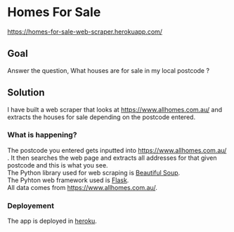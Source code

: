# Homes For Sale

https://homes-for-sale-web-scraper.herokuapp.com/

## Goal
Answer the question, What houses are for sale in my local postcode ?

## Solution
I have built a web scraper that looks at https://www.allhomes.com.au/ and extracts the houses for sale depending on the postcode entered.

### What is happening?
The postcode you entered gets inputted into https://www.allhomes.com.au/ . It then searches the web page and extracts all addresses for that given postcode and this is what you see.</br>
The Python library used for web scraping is [Beautiful Soup](https://www.crummy.com/software/BeautifulSoup/bs4/doc/).</br>
The Pyhton web framework used is [Flask](https://flask.palletsprojects.com/en/2.0.x/).</br>
All data comes from https://www.allhomes.com.au/.

### Deployement
The app is deployed in [heroku](https://www.heroku.com/).
